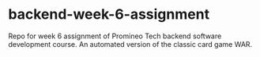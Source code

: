 # backend-week-6-assignment
Repo for week 6 assignment of Promineo Tech backend software development course. An automated version of the classic card game WAR.

